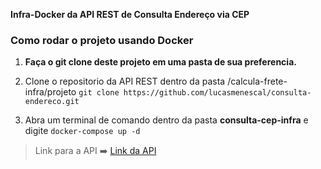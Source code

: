 **Infra-Docker da API REST de Consulta Endereço via CEP**

### Como rodar o projeto usando Docker
1. **Faça o git clone deste projeto em uma pasta de sua preferencia.**
2. Clone o repositorio da API REST dentro da pasta /calcula-frete-infra/projeto
  `git clone https://github.com/lucasmenescal/consulta-endereco.git`

3. Abra um terminal de comando dentro da pasta **consulta-cep-infra** e digite
`docker-compose up -d`

> Link para a API ➡️ [Link da API]([https://](https://github.com/lucasmenescal/consulta-endereco))


